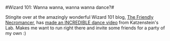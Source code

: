 #Wizard 101: Wanna wanna, wanna wanna dance?#

Stingite over at the amazingly wonderful Wizard 101 blog, [The Friendly Necromancer](http://thefriendlynecromancer.blogspot.com/), has [made an INCREDIBLE dance video](http://thefriendlynecromancer.blogspot.com/2009/01/katzensteins-lab-dance-floor.html) from Katzenstein's Lab. Makes me want to run right there and invite some friends for a party of my own :)


